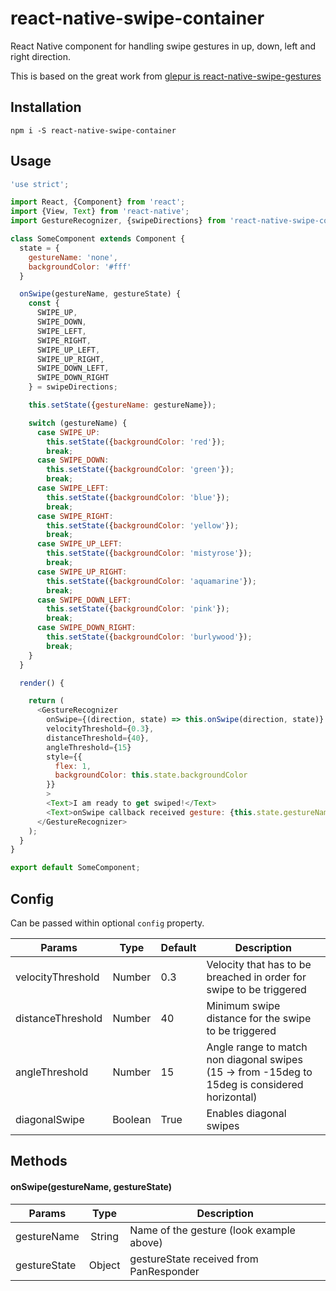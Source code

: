 # react-native-swipe-container

React Native component for handling swipe gestures in up, down, left and right direction.

This is based on the great work from [glepur is react-native-swipe-gestures](https://github.com/glepur/react-native-swipe-gestures)

## Installation

`npm i -S react-native-swipe-container`

## Usage

```javascript
'use strict';

import React, {Component} from 'react';
import {View, Text} from 'react-native';
import GestureRecognizer, {swipeDirections} from 'react-native-swipe-container';

class SomeComponent extends Component {
  state = {
    gestureName: 'none',
    backgroundColor: '#fff'
  }

  onSwipe(gestureName, gestureState) {
    const {
      SWIPE_UP,
      SWIPE_DOWN,
      SWIPE_LEFT,
      SWIPE_RIGHT,
      SWIPE_UP_LEFT,
      SWIPE_UP_RIGHT,
      SWIPE_DOWN_LEFT,
      SWIPE_DOWN_RIGHT
    } = swipeDirections;

    this.setState({gestureName: gestureName});

    switch (gestureName) {
      case SWIPE_UP:
        this.setState({backgroundColor: 'red'});
        break;
      case SWIPE_DOWN:
        this.setState({backgroundColor: 'green'});
        break;
      case SWIPE_LEFT:
        this.setState({backgroundColor: 'blue'});
        break;
      case SWIPE_RIGHT:
        this.setState({backgroundColor: 'yellow'});
        break;
      case SWIPE_UP_LEFT:
        this.setState({backgroundColor: 'mistyrose'});
        break;
      case SWIPE_UP_RIGHT:
        this.setState({backgroundColor: 'aquamarine'});
        break;
      case SWIPE_DOWN_LEFT:
        this.setState({backgroundColor: 'pink'});
        break;
      case SWIPE_DOWN_RIGHT:
        this.setState({backgroundColor: 'burlywood'});
        break;
    }
  }

  render() {

    return (
      <GestureRecognizer
        onSwipe={(direction, state) => this.onSwipe(direction, state)}
        velocityThreshold={0.3},
        distanceThreshold={40},
        angleThreshold={15}
        style={{
          flex: 1,
          backgroundColor: this.state.backgroundColor
        }}
        >
        <Text>I am ready to get swiped!</Text>
        <Text>onSwipe callback received gesture: {this.state.gestureName}</Text>
      </GestureRecognizer>
    );
  }
}

export default SomeComponent;
```

## Config

Can be passed within optional `config` property.

| Params                     | Type          | Default | Description  |
| -------------------------- |:-------------:| ------- | ------------ |
| velocityThreshold          | Number        | 0.3     | Velocity that has to be breached in order for swipe to be triggered |
| distanceThreshold          | Number        | 40      | Minimum swipe distance for the swipe to be triggered |
| angleThreshold             | Number        | 15      | Angle range to match non diagonal swipes (15 -> from -15deg to 15deg is considered horizontal) |
| diagonalSwipe              | Boolean       | True    | Enables diagonal swipes |

## Methods

#### onSwipe(gestureName, gestureState)

| Params        | Type          | Description  |
| ------------- |:-------------:| ------------ |
| gestureName   | String        | Name of the gesture (look example above) |
| gestureState  | Object        | gestureState received from PanResponder  |
